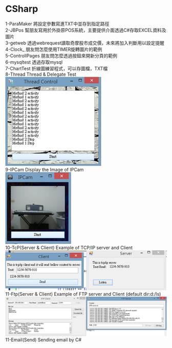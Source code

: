 # CSharp
1-ParaMaker               將設定參數寫進TXT中並存到指定路徑</br>
2-JBPos                   幫朋友寫用於外掛原POS系統，主要提供介面透過C#存取EXCEL資料及圖片</br>
3-getweb                  透過webrequest讀取奇摩股市成交價，未來將加入判斷用以設定提醒</br>
4-Clock_                  朋友問怎麼使用TIMER旋轉圖片的範例</br>
5-ControllPages           朋友問怎麼透過按鈕來開新分頁的範例</br>
6-mysqltest               透過存取mysql</br>
7-ChartTest               折線圖練習程式，可以存圖檔，TXT檔</br>
8-Thread			      Thread & Delegate Test</br>
![image](https://github.com/Wayne0980/CSharp/blob/master/8-thread.png)</br>
9-IPCam			          Display the Image of IPCam</br>
![image](https://github.com/Wayne0980/CSharp/blob/master/9-IPCAM.png)</br>
10-TcP(Server & Client)   Example of TCP/IP server and Client
![image](https://github.com/Wayne0980/CSharp/blob/master/10_TCP_IP.png)</br>
11-Ftp(Server & Client)   Example of FTP server and Client (default dir:d:/ls)</br>
![image](https://github.com/Wayne0980/CSharp/blob/master/FTP%20Server%26Client.png)</br>
11-Email(Send)   		  Sending email by C#</br>
